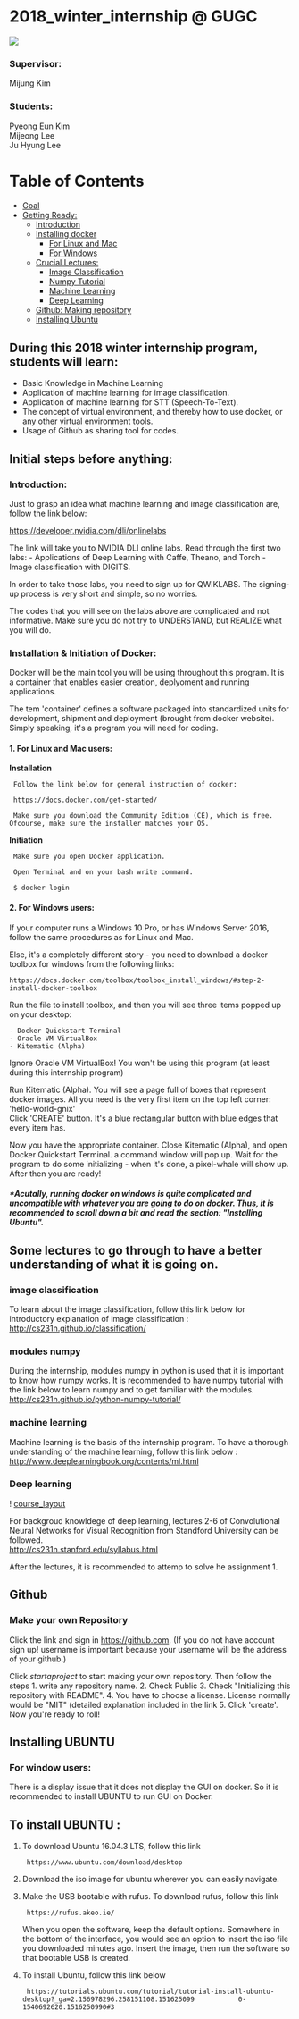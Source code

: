 # 2018_winter_internship @ GUGC
![](http://www.iias-iisa.org/wp-content/uploads/2017/03/logo_ugent_200_en.jpg)  

### Supervisor:  
  Mijung Kim  

### Students:  
  Pyeong Eun Kim  
  Mijeong Lee  
  Ju Hyung Lee  

# Table of Contents
* [Goal](#goal)  
* [Getting Ready:](#initial)  
  * [Introduction](#introduction)  
  * [Installing docker](#docker)  
    * [For Linux and Mac](#linuxmac)  
    * [For Windows](#windows)  
  * [Crucial Lectures:](#csn)  
    * [Image Classification](#imclass)  
    * [Numpy Tutorial](#numpy)  
    * [Machine Learning](#ml)  
    * [Deep Learning](#mdl)  
  * [Github: Making repository](#github)  
  * [Installing Ubuntu](#ubuntu)  


## During this 2018 winter internship program, students will learn: <a name="goal"></a>

  - Basic Knowledge in Machine Learning
  - Application of machine learning for image classification.
  - Application of machine learning for STT (Speech-To-Text).
  - The concept of virtual environment, and thereby how to use docker, or any other virtual environment tools.
  - Usage of Github as sharing tool for codes.
 
  
  
## Initial steps before anything: <a name="initial"></a>

### Introduction: <a name="introduction"></a>

  Just to grasp an idea what machine learning and image classification are, follow the link below:
  
  https://developer.nvidia.com/dli/onlinelabs
  
  The link will take you to NVIDIA DLI online labs. Read through the first two labs:
    - Applications of Deep Learning with Caffe, Theano, and Torch
    - Image classification with DIGITS.
  
  In order to take those labs, you need to sign up for QWIKLABS. The signing-up process is very short and simple, so no worries.

  The codes that you will see on the labs above are complicated and not informative. Make sure you do not try to UNDERSTAND, but REALIZE what you will do.


### Installation & Initiation of Docker: <a name="docker"></a>
  
  Docker will be the main tool you will be using throughout this program. It is a container that enables easier creation, deplyoment and running applications.
  
  The tem 'container' defines a software packaged into standardized units for development, shipment and deployment (brought from docker website). Simply speaking, it's a program you will need for coding.
  
####  1. For Linux and Mac users: <a name="linuxmac"></a>
   
   **Installation**
    
     Follow the link below for general instruction of docker:
      
     https://docs.docker.com/get-started/
    
     Make sure you download the Community Edition (CE), which is free. Ofcourse, make sure the installer matches your OS.
    
   **Initiation**
   
     Make sure you open Docker application.
    
     Open Terminal and on your bash write command.
    
     $ docker login
    


####  2. For Windows users: <a name="windows"></a>
    
  If your computer runs a Windows 10 Pro, or has Windows Server 2016, follow the same procedures as for Linux and Mac.
    
  Else, it's a completely different story - you need to download a docker toolbox for windows from the following links:
    
	https://docs.docker.com/toolbox/toolbox_install_windows/#step-2-install-docker-toolbox  
    
  Run the file to install toolbox, and then you will see three items popped up on your desktop: 
    
    - Docker Quickstart Terminal
    - Oracle VM VirtualBox
    - Kitematic (Alpha)
    
  Ignore Oracle VM VirtualBox! You won't be using this program (at least during this internship program)
    
  Run Kitematic (Alpha). You will see a page full of boxes that represent docker images. All you need is the very first item on the top left corner: 'hello-world-gnix'  
  Click 'CREATE' button. It's a blue rectangular button with blue edges that every item has.
    
  Now you have the appropriate container. Close Kitematic (Alpha), and open Docker Quickstart Terminal. a command window will pop up. Wait for the program to do some initializing - when it's done, a pixel-whale will show up. After then you are ready!

  ##### *Acutally, running docker on windows is quite complicated and uncompatible with whatever you are going to do on docker. Thus, it is recommended to scroll down a bit and read the section: "Installing Ubuntu".
    
    
    
## Some lectures to go through to have a better understanding of what it is going on. <a name="csn"></a>

### image classification <a name="imclass"></a>
  
  To learn about the image classification, follow this link below for introductory explanation of image classification :
http://cs231n.github.io/classification/

### modules numpy <a name="numpy"></a>
  
  During the internship, modules numpy in python is used that it is important to know how numpy works. It is recommended to have numpy tutorial with the link below to learn numpy and to get familiar with the modules.  
http://cs231n.github.io/python-numpy-tutorial/

### machine learning <a name="ml"></a>
  
  Machine learning is the basis of the internship program. To have a thorough understanding of the machine learning, follow this link below :  
http://www.deeplearningbook.org/contents/ml.html

### Deep learning <a name="mdl"></a>

! [course_layout](\Users\user\Documents\workspace\intern\course_layout.png)

  For backgroud knowldege of deep learning, lectures 2-6 of Convolutional Neural Networks for Visual Recognition from Standford University can be followed.  
  http://cs231n.stanford.edu/syllabus.html
  
  After the lectures, it is recommended to attemp to solve he assignment 1.
  
  
## Github <a name="github"></a>

### Make your own Repository

Click the link and sign in https://github.com. (If you do not have account sign up! username is important because your username will be the address of your github.)

Click $start a project$ to start making your own repository. Then follow the steps
          1. write any repository name. 
          2. Check Public
          3. Check "Initializing this repository with README".
          4. You have to choose a license. License normally would be "MIT" (detailed explanation included in the link
          5. Click 'create'. Now you're ready to roll!

      


## Installing UBUNTU <a name='ubuntu'></a>

### For window users: 

There is a display issue that it does not display the GUI on docker. So it is recommended to install UBUNTU to run GUI on Docker.

## To install UBUNTU :
  
  1. To download Ubuntu 16.04.3 LTS, follow this link  
          
          https://www.ubuntu.com/download/desktop
  
  2. Download the iso image for ubuntu wherever you can easily navigate. 
  
  3. Make the USB bootable with rufus. To download rufus, follow this link 
          
          https://rufus.akeo.ie/

     When you open the software, keep the default options.
     Somewhere in the bottom of the interface, you would see an option to insert the iso file you downloaded minutes ago. 
     Insert the image, then run the software so that bootable USB is created.
  
  4. To install Ubuntu, follow this link below  
          
          https://tutorials.ubuntu.com/tutorial/tutorial-install-ubuntu-desktop?_ga=2.156978296.258151108.151625099           0-1540692620.1516250990#3




